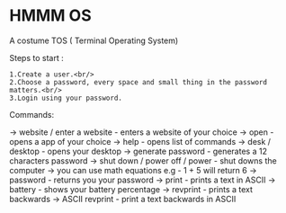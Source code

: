 # HMMM OS

A costume TOS ( Terminal Operating System)

Steps to start :<br/>

    1.Create a user.<br/>
    2.Choose a password, every space and small thing in the password matters.<br/>
    3.Login using your password.
  
  
Commands:

-> website / enter a website <website domain> - enters a website of your choice
-> open <app name> - opens a app of your choice
-> help - opens list of commands
-> desk / desktop - opens your desktop
-> generate password - generates a 12 characters password
-> shut down / power off / power - shut downs the computer
-> you can use math equations e.g - 1 + 5 will return 6
-> password - returns you your password
-> print <text> - prints a text in ASCII
-> battery - shows your battery percentage
-> revprint <text> - prints a text backwards
-> ASCII revprint <text> - print a text backwards in ASCII
